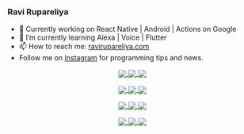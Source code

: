 ### Ravi Rupareliya

- 🔭 Currently working on React Native | Android | Actions on Google
- 🌱 I’m currently learning Alexa | Voice | Flutter
- 📫 How to reach me: [ravirupareliya.com](https://ravirupareliya.com)
- Follow me on [Instagram](https://www.instagram.com/ravi.rupareliya/) for programming tips and news.

<a href="https://www.instagram.com/ravi.rupareliya/" target="_blank">
<!-- insta-feed:START-->
<p align="center">
<img align="center" src=https://scontent-atl3-1.cdninstagram.com/v/t51.2885-15/e35/s150x150/119471335_3325605627530848_5783608158621298966_n.jpg?_nc_ht=scontent-atl3-1.cdninstagram.com&_nc_cat=104&_nc_ohc=EXNrPcmds7YAX-1pLSa&oh=512ca42f96c87014cd7e68962250610d&oe=5F8C1981 />
<img align="center" src=https://scontent-atl3-1.cdninstagram.com/v/t51.2885-15/e35/s150x150/118735524_155532192843864_2438830621806811548_n.jpg?_nc_ht=scontent-atl3-1.cdninstagram.com&_nc_cat=100&_nc_ohc=3bn_xA8fCLEAX8DcIuO&oh=6b6cce014697e9a03751c8e5db1fecf1&oe=5F89E5EE />
<img align="center" src=https://scontent-atl3-1.cdninstagram.com/v/t51.2885-15/e35/s150x150/118358282_793232521422249_4194198869826492121_n.jpg?_nc_ht=scontent-atl3-1.cdninstagram.com&_nc_cat=109&_nc_ohc=J8xRMCGlxiYAX8UUjHH&oh=ec2db462170d8d807007cd5104bca0c8&oe=5F88B6BC />
</p>
<p align="center">
<img align="center" src=https://scontent-atl3-1.cdninstagram.com/v/t51.2885-15/e35/s150x150/118083536_653646245259286_4437462516989252087_n.jpg?_nc_ht=scontent-atl3-1.cdninstagram.com&_nc_cat=110&_nc_ohc=ct6xekOOzkUAX9WIx5d&oh=525cca073ecbc3f4b374689610562a41&oe=5F89265C />
<img align="center" src=https://scontent-atl3-1.cdninstagram.com/v/t51.2885-15/e35/s150x150/118175330_604822603490734_6882222491011634628_n.jpg?_nc_ht=scontent-atl3-1.cdninstagram.com&_nc_cat=110&_nc_ohc=EoyHn9TIM50AX86-tfK&oh=d57c910b2d4b08247280e15a4bb64176&oe=5F8B4FF7 />
<img align="center" src=https://scontent-atl3-1.cdninstagram.com/v/t51.2885-15/e35/s150x150/117801930_118850686597100_8281062695853943386_n.jpg?_nc_ht=scontent-atl3-1.cdninstagram.com&_nc_cat=108&_nc_ohc=TMoT6ARk5EkAX9ITzq8&oh=efe9ac796ea098967cd4fe4600400136&oe=5F8BC1C0 />
</p>
<p align="center">
<img align="center" src=https://scontent-atl3-1.cdninstagram.com/v/t51.2885-15/e35/s150x150/117867292_2771207523148452_3241414180657952736_n.jpg?_nc_ht=scontent-atl3-1.cdninstagram.com&_nc_cat=100&_nc_ohc=SrEdcDDEVtYAX_Uh9kx&oh=cbd337e6138029cd4746999091d86525&oe=5F8B5A21 />
<img align="center" src=https://scontent-atl3-1.cdninstagram.com/v/t51.2885-15/e35/s150x150/117931678_793632161399712_7562658963115355616_n.jpg?_nc_ht=scontent-atl3-1.cdninstagram.com&_nc_cat=100&_nc_ohc=WpmIjR7ETQcAX9vPeeI&oh=25e84a73005bfdba5c99719dcf377b58&oe=5F896537 />
<img align="center" src=https://scontent-atl3-1.cdninstagram.com/v/t51.2885-15/e35/s150x150/117747115_220949032661980_1081920512424702093_n.jpg?_nc_ht=scontent-atl3-1.cdninstagram.com&_nc_cat=104&_nc_ohc=Eo1PSvKuS1wAX89Zl7d&oh=d6b8e5042565c296ed4446ae3375d41d&oe=5F8AD196 />
</p>
<p align="center">
<img align="center" src=https://scontent-atl3-1.cdninstagram.com/v/t51.2885-15/e35/s150x150/117564950_167171931547080_7523565149947571776_n.jpg?_nc_ht=scontent-atl3-1.cdninstagram.com&_nc_cat=100&_nc_ohc=ORidGS1dz-oAX8nB8em&oh=fb5e322c642a595d5717ea1879b4699e&oe=5F8A01DD />
<img align="center" src=https://scontent-atl3-1.cdninstagram.com/v/t51.2885-15/e35/s150x150/117307859_603477283647910_4747232603067507655_n.jpg?_nc_ht=scontent-atl3-1.cdninstagram.com&_nc_cat=110&_nc_ohc=6t6kgC3dKSYAX9TT5Jt&oh=70fb5a02596f4b50ba94ef979fe4020b&oe=5F891084 />
<img align="center" src=https://scontent-atl3-1.cdninstagram.com/v/t51.2885-15/e35/s150x150/117288606_1432624290459842_4050672627473038302_n.jpg?_nc_ht=scontent-atl3-1.cdninstagram.com&_nc_cat=102&_nc_ohc=PZE4OgNYwOoAX8ENiv_&oh=3ebbecd59680c6b902edd581d4a35f43&oe=5F89150F />
</p>

<!-- insta-feed:END-->
</a>
